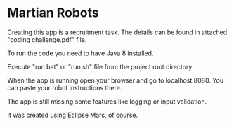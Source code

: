 # Martian Robots

Creating this app is a recruitment task. The details can be found in attached "coding challenge.pdf" file.

To run the code you need to have Java 8 installed. 

Execute "run.bat" or "run.sh" file from the project root directory.

When the app is running open your browser and go to localhost:8080. You can paste your robot instructions there.

The app is still missing some features like logging or input validation.

It was created using Eclipse Mars, of course.
